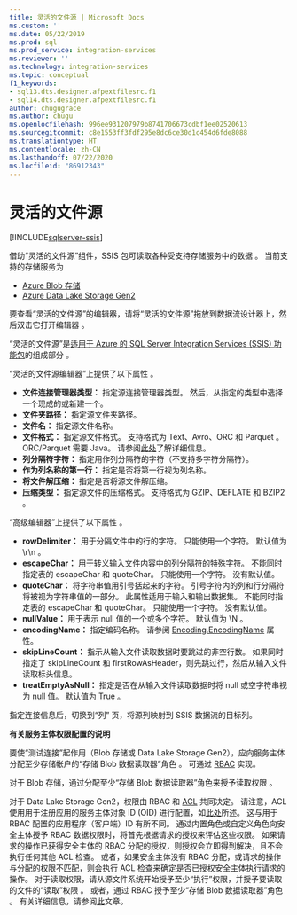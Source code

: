 ```yaml
---
title: 灵活的文件源 | Microsoft Docs
ms.custom: ''
ms.date: 05/22/2019
ms.prod: sql
ms.prod_service: integration-services
ms.reviewer: ''
ms.technology: integration-services
ms.topic: conceptual
f1_keywords:
- sql13.dts.designer.afpextfilesrc.f1
- sql14.dts.designer.afpextfilesrc.f1
author: chugugrace
ms.author: chugu
ms.openlocfilehash: 996ee931207979b8741706673cdbf1ee02520613
ms.sourcegitcommit: c8e1553ff3fdf295e8dc6ce30d1c454d6fde8088
ms.translationtype: HT
ms.contentlocale: zh-CN
ms.lasthandoff: 07/22/2020
ms.locfileid: "86912343"
---
```

# <a name="flexible-file-source"></a>灵活的文件源

[!INCLUDE[sqlserver-ssis](../../includes/applies-to-version/sqlserver-ssis.md)]

借助“灵活的文件源”组件，SSIS 包可读取各种受支持存储服务中的数据  。
当前支持的存储服务为

- [Azure Blob 存储](https://azure.microsoft.com/services/storage/blobs/)
- [Azure Data Lake Storage Gen2](https://docs.microsoft.com/azure/storage/blobs/data-lake-storage-introduction)
  
要查看“灵活的文件源”的编辑器，请将“灵活的文件源”拖放到数据流设计器上，然后双击它打开编辑器  。
  
“灵活的文件源”是[适用于 Azure 的 SQL Server Integration Services (SSIS) 功能包](../../integration-services/azure-feature-pack-for-integration-services-ssis.md)的组成部分  。  
  
“灵活的文件源编辑器”上提供了以下属性  。

- **文件连接管理器类型：** 指定源连接管理器类型。 然后，从指定的类型中选择一个现成的或新建一个。
- **文件夹路径：** 指定源文件夹路径。
- **文件名：** 指定源文件名称。
- **文件格式：** 指定源文件格式。 支持格式为 Text、Avro、ORC 和 Parquet     。 ORC/Parquet 需要 Java。 请参阅[此处](../../integration-services/azure-feature-pack-for-integration-services-ssis.md#dependency-on-java)了解详细信息。
- **列分隔符字符：** 指定用作列分隔符的字符（不支持多字符分隔符）。
- **作为列名称的第一行：** 指定是否将第一行视为列名称。
- **将文件解压缩：** 指定是否将源文件解压缩。
- **压缩类型：** 指定源文件的压缩格式。 支持格式为 GZIP、DEFLATE 和 BZIP2    。
  
“高级编辑器”上提供了以下属性  。

- **rowDelimiter：** 用于分隔文件中的行的字符。 只能使用一个字符。 默认值为 \r\n  。
- **escapeChar：** 用于转义输入文件内容中的列分隔符的特殊字符。 不能同时指定表的 escapeChar 和 quoteChar。 只能使用一个字符。 没有默认值。
- **quoteChar：** 将字符串值用引号括起来的字符。 引号字符内的列和行分隔符将被视为字符串值的一部分。 此属性适用于输入和输出数据集。 不能同时指定表的 escapeChar 和 quoteChar。 只能使用一个字符。 没有默认值。
- **nullValue：** 用于表示 null 值的一个或多个字符。 默认值为 \N  。
- **encodingName：** 指定编码名称。 请参阅 [Encoding.EncodingName](https://docs.microsoft.com/dotnet/api/system.text.encoding?redirectedfrom=MSDN&view=netframework-4.8) 属性。
- **skipLineCount：** 指示从输入文件读取数据时要跳过的非空行数。 如果同时指定了 skipLineCount 和 firstRowAsHeader，则先跳过行，然后从输入文件读取标头信息。
- **treatEmptyAsNull：** 指定是否在从输入文件读取数据时将 null 或空字符串视为 null 值。 默认值为 True  。

指定连接信息后，切换到“列”  页，将源列映射到 SSIS 数据流的目标列。

**有关服务主体权限配置的说明**

要使“测试连接”起作用（Blob 存储或 Data Lake Storage Gen2），应向服务主体分配至少存储帐户的“存储 Blob 数据读取器”角色   。
可通过 [RBAC](https://docs.microsoft.com/azure/storage/common/storage-auth-aad-rbac-portal#assign-rbac-roles-using-the-azure-portal) 实现。

对于 Blob 存储，通过分配至少“存储 Blob 数据读取器”角色来授予读取权限  。

对于 Data Lake Storage Gen2，权限由 RBAC 和 [ACL](https://docs.microsoft.com/azure/storage/blobs/data-lake-storage-how-to-set-permissions-storage-explorer) 共同决定。
请注意，ACL 使用用于注册应用的服务主体对象 ID (OID) 进行配置，如[此处](https://docs.microsoft.com/azure/storage/blobs/data-lake-storage-access-control#how-do-i-set-acls-correctly-for-a-service-principal)所述。
这与用于 RBAC 配置的应用程序（客户端）ID 有所不同。
通过内置角色或自定义角色向安全主体授予 RBAC 数据权限时，将首先根据请求的授权来评估这些权限。
如果请求的操作已获得安全主体的 RBAC 分配的授权，则授权会立即得到解决，且不会执行任何其他 ACL 检查。
或者，如果安全主体没有 RBAC 分配，或请求的操作与分配的权限不匹配，则会执行 ACL 检查来确定是否已授权安全主体执行请求的操作。
对于读取权限，请从源文件系统开始授予至少“执行”权限，并授予要读取的文件的“读取”权限   。
或者，通过 RBAC 授予至少“存储 Blob 数据读取器”角色  。
有关详细信息，请参阅[此](https://docs.microsoft.com/azure/storage/blobs/data-lake-storage-access-control)文章。